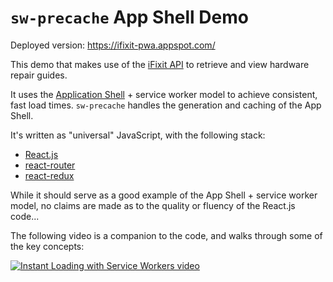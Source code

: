 # `sw-precache` App Shell Demo

Deployed version: https://ifixit-pwa.appspot.com/

This demo that makes use of the [iFixit API](https://www.ifixit.com/api/2.0/doc/) to retrieve
and view hardware repair guides.

It uses the [Application Shell](https://developers.google.com/web/fundamentals/architecture/app-shell) + service worker model to achieve consistent, fast load times.
`sw-precache` handles the generation and caching of the App Shell.

It's written as "universal" JavaScript, with the following stack:
- [React.js](https://facebook.github.io/react/)
- [react-router](https://github.com/rackt/react-router)
- [react-redux](https://github.com/rackt/react-redux)

While it should serve as a good example of the App Shell + service worker model, no claims are made
as to the quality or fluency of the React.js code...

The following video is a companion to the code, and walks through some of the key concepts:

[![Instant Loading with Service Workers video](http://img.youtube.com/vi/jCKZDTtUA2A/0.jpg)](http://www.youtube.com/watch?v=jCKZDTtUA2A "Instant Loading with Service Workers")
